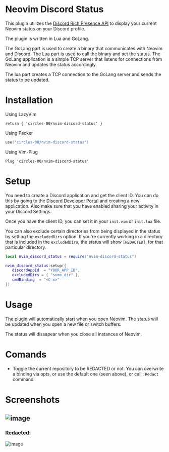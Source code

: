 # Neovim Discord Status
This plugin utilizes the [Discord Rich Presence API](https://discord.com/developers/docs/rich-presence/how-to) to display your current Neovim status on your Discord profile.

The plugin is written in Lua and GoLang.

The GoLang part is used to create a binary that communicates with Neovim and Discord. The Lua part is used to call the binary and set the status.
The GoLang application is a simple TCP server that listens for connections from Neovim and updates the status accordingly.

The lua part creates a TCP connection to the GoLang server and sends the status to be updated.

# Installation
Using LazyVim
```vim
return { 'circles-00/nvim-discord-status' }
```

Using Packer
```lua
use("circles-00/nvim-discord-status")
```

Using Vim-Plug
```vim
Plug 'circles-00/nvim-discord-status'
```

# Setup
You need to create a Discord application and get the client ID. You can do this by going to the [Discord Developer Portal](https://discord.com/developers/applications) and creating a new application.
Also make sure that you have enabled sharing your activity in your Discord Settings.

Once you have the client ID, you can set it in your `init.vim` or `init.lua` file.

You can also exclude certain directories from being displayed in the status by setting the `excludedDirs` option.
If you're currently working in a directory that is included in the `excludedDirs`, the status will show `[REDACTED]`, for that particular directory.


```lua
local nvim_discord_status = require("nvim-discord-status")

nvim_discord_status:setup({
   discordAppId  = "YOUR_APP_ID",
   excludedDirs = { "some_dir" },
   cmdBinding  = "<C-x>"
})
```


# Usage
The plugin will automatically start when you open Neovim.
The status will be updated when you open a new file or switch buffers.

The status will dissapear when you close all instances of Neovim.

# Comands
- Toggle the current repository to be REDACTED or not.
You can overwrite a binding via opts, or use the default one (seen above), or call `:Redact` command

# Screenshots
![image](https://github.com/circles-00/nvim-discord-status/assets/42126548/35026021-4c41-4e34-9611-204668ac1832)
-
### Redacted:
![image](https://github.com/circles-00/nvim-discord-status/assets/42126548/448dd309-dbf1-4e95-a826-6e292a735762)

